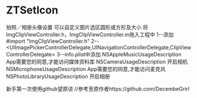 # ZTSetIcon
拍照／相册头像设置
可以自定义图片选区圆形或方形及大小
将ImgClipViewController.h，ImgClipViewController.m拖入工程中
1--添加 #import "ImgClipViewController.h"
2--<UIImagePickerControllerDelegate,UINavigationControllerDelegate,ClipViewControllerDelegate>
3--info.plist中添加
  <key>NSAppleMusicUsageDescription</key>
	<string>App需要您的同意,才能访问媒体资料库</string>
	<key>NSCameraUsageDescription</key>
	<string>开启相机</string>
	<key>NSMicrophoneUsageDescription</key>
	<string>App需要您的同意,才能访问麦克风</string>
	<key>NSPhotoLibraryUsageDescription</key>
	<string>开启相册</string>
  
  
  
  
  
  新手第一次使用github望原谅
  //参考至原作者https://github.com/DecembeGrirl

